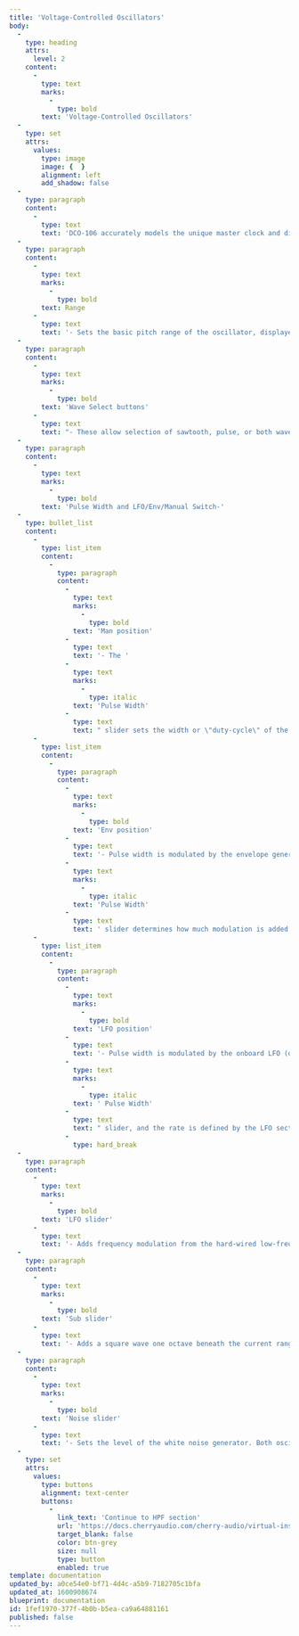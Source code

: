 ```yaml
---
title: 'Voltage-Controlled Oscillators'
body:
  -
    type: heading
    attrs:
      level: 2
    content:
      -
        type: text
        marks:
          -
            type: bold
        text: 'Voltage-Controlled Oscillators'
  -
    type: set
    attrs:
      values:
        type: image
        image: {  }
        alignment: left
        add_shadow: false
  -
    type: paragraph
    content:
      -
        type: text
        text: 'DCO-106 accurately models the unique master clock and divider architecture used in the original Juno synth oscillators, as well the quirks of the waveform shapes.'
  -
    type: paragraph
    content:
      -
        type: text
        marks:
          -
            type: bold
        text: Range
      -
        type: text
        text: '- Sets the basic pitch range of the oscillator, displayed in traditional organ footage.'
  -
    type: paragraph
    content:
      -
        type: text
        marks:
          -
            type: bold
        text: 'Wave Select buttons'
      -
        type: text
        text: "- These allow selection of sawtooth, pulse, or both waves simultaneously.\_"
  -
    type: paragraph
    content:
      -
        type: text
        marks:
          -
            type: bold
        text: 'Pulse Width and LFO/Env/Manual Switch-'
  -
    type: bullet_list
    content:
      -
        type: list_item
        content:
          -
            type: paragraph
            content:
              -
                type: text
                marks:
                  -
                    type: bold
                text: 'Man position'
              -
                type: text
                text: '- The '
              -
                type: text
                marks:
                  -
                    type: italic
                text: 'Pulse Width'
              -
                type: text
                text: " slider sets the width or \"duty-cycle\" of the pulse wave. Setting the slider to zero outputs a perfect square wave, i.e. 50% duty-cycle. Moving the slider upward narrows its pulse width as well as the thickness of sound until it almost disappears.\_\_"
      -
        type: list_item
        content:
          -
            type: paragraph
            content:
              -
                type: text
                marks:
                  -
                    type: bold
                text: 'Env position'
              -
                type: text
                text: '- Pulse width is modulated by the envelope generator, and the '
              -
                type: text
                marks:
                  -
                    type: italic
                text: 'Pulse Width'
              -
                type: text
                text: ' slider determines how much modulation is added (with greater settings thinning the pulse width).'
      -
        type: list_item
        content:
          -
            type: paragraph
            content:
              -
                type: text
                marks:
                  -
                    type: bold
                text: 'LFO position'
              -
                type: text
                text: '- Pulse width is modulated by the onboard LFO (often abbreviated to PWM). The modulation depth is set by the'
              -
                type: text
                marks:
                  -
                    type: italic
                text: ' Pulse Width'
              -
                type: text
                text: " slider, and the rate is defined by the LFO section Rate slider.\_"
              -
                type: hard_break
  -
    type: paragraph
    content:
      -
        type: text
        marks:
          -
            type: bold
        text: 'LFO slider'
      -
        type: text
        text: '- Adds frequency modulation from the hard-wired low-frequency oscillator section immediately to the left of the DCO. '
  -
    type: paragraph
    content:
      -
        type: text
        marks:
          -
            type: bold
        text: 'Sub slider'
      -
        type: text
        text: '- Adds a square wave one octave beneath the current range selection, useful for adding girth to oscillator tones. '
  -
    type: paragraph
    content:
      -
        type: text
        marks:
          -
            type: bold
        text: 'Noise slider'
      -
        type: text
        text: '- Sets the level of the white noise generator. Both oscillator wave buttons can be disabled if white noise only is desired. '
  -
    type: set
    attrs:
      values:
        type: buttons
        alignment: text-center
        buttons:
          -
            link_text: 'Continue to HPF section'
            url: 'https://docs.cherryaudio.com/cherry-audio/virtual-instruments/dco-106/hpf-section'
            target_blank: false
            color: btn-grey
            size: null
            type: button
            enabled: true
template: documentation
updated_by: a0ce54e0-bf71-4d4c-a5b9-7182705c1bfa
updated_at: 1600908674
blueprint: documentation
id: 1fef1970-377f-4b0b-b5ea-ca9a64881161
published: false
---
```

